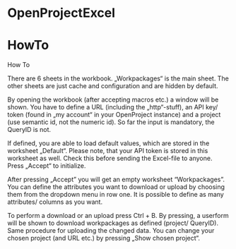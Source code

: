 # OpenProjectExcel

# HowTo

How To

There are 6 sheets in the workbook. „Workpackages“ is the main sheet. The other sheets are just cache and configuration and are hidden by default.

By opening the workbook (after accepting macros etc.) a window will be shown. You have to define a URL (including the „http“-stuff), an API key/ token (found in „my account“ in your OpenProject instance) and a project (use semantic id, not the numeric id). So far the input is mandatory, the QueryID is not.

If defined, you are able to load default values, which are stored in the worksheet „Default“. Please note, that your API token is stored in this worksheet as well. Check this before sending the Excel-file to anyone. Press „Accept“ to initialize.

After pressing „Accept” you will get an empty worksheet “Workpackages”. You can define the attributes you want to download or upload by choosing them from the dropdown menu in row one. It is possible to define as many attributes/ columns as you want.

To perform a download or an upload press Ctrl + B. By pressing, a userform will be shown to download workpackages as defined (project/ QueryID). Same procedure for uploading the changed data. You can change your chosen project (and URL etc.) by pressing „Show chosen project“.
